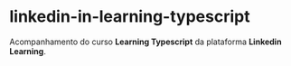 # linkedin-in-learning-typescript
Acompanhamento do curso **Learning Typescript** da plataforma **Linkedin Learning**.
